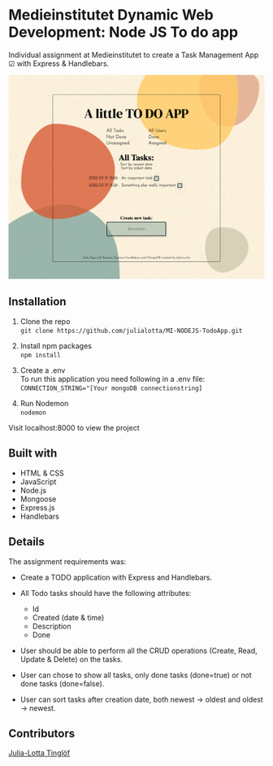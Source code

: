 # Medieinstitutet Dynamic Web Development: Node JS To do app
Individual assignment at Medieinstitutet to create a Task Management App ☑ with Express & Handlebars.

![](./screenshot.png)


## Installation
1. Clone the repo\
`git clone https://github.com/julialotta/MI-NODEJS-TodoApp.git`

2. Install npm packages\
`npm install`

3. Create a .env\
To run this application you need following in a .env file:\
`CONNECTION_STRING="[Your mongoDB connectionstring]`

4. Run Nodemon\
`nodemon`

Visit localhost:8000 to view the project

## Built with
- HTML & CSS
- JavaScript
- Node.js
- Mongoose
- Express.js
- Handlebars

## Details
The assignment requirements was:
- Create a TODO application with Express and Handlebars.
- All Todo tasks should have the following attributes:
  - Id
  - Created (date & time)
  - Description
  - Done
- User should be able to perform all the CRUD operations (Create, Read, Update & Delete) on the tasks.

- User can chose to show all tasks, only done tasks (done=true) or not done tasks (done=false).
- User can sort tasks after creation date, both newest → oldest and oldest → newest.

## Contributors
[Julia-Lotta Tinglöf](https://github.com/julialotta) </br>
